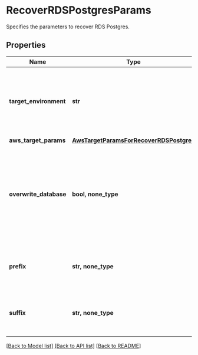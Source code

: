 # RecoverRDSPostgresParams

Specifies the parameters to recover RDS Postgres.

## Properties
Name | Type | Description | Notes
------------ | ------------- | ------------- | -------------
**target_environment** | **str** | Specifies the environment of the recovery target. The corresponding params below must be filled out. | defaults to "kAWS"
**aws_target_params** | [**AwsTargetParamsForRecoverRDSPostgres**](AwsTargetParamsForRecoverRDSPostgres.md) |  | [optional] 
**overwrite_database** | **bool, none_type** | Set to true to overwrite an existing object at the destination. If set to false, and the same object exists at the destination, then recovery will fail for that object. | [optional] 
**prefix** | **str, none_type** | Specifies the prefix to be prepended to the object name after the recovery. | [optional] 
**suffix** | **str, none_type** | Specifies the suffix to be appended to the object name after the recovery. | [optional] 

[[Back to Model list]](../README.md#documentation-for-models) [[Back to API list]](../README.md#documentation-for-api-endpoints) [[Back to README]](../README.md)


